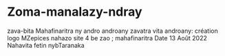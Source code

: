 # Zoma-manalazy-ndray
zava-bita
Mahafinaritra ny andro androany
zavatra vita androany: création logo MZepices
nahazo site 4 be zao ; mahafinaritra
Date 13 Août 2022
Nahavita fetin nybTaranaka
